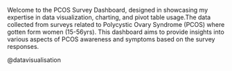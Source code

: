 
Welcome to the PCOS Survey Dashboard, designed in showcasing my expertise in data visualization, charting, and pivot table usage.The data collected from surveys related to Polycystic Ovary Syndrome (PCOS) where gotten form women (15-56yrs). This dashboard aims to provide insights into various aspects of PCOS  awareness and symptoms  based on the survey responses.

@datavisualisation
